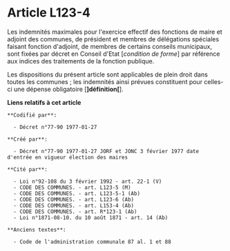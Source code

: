 # Article L123-4

Les indemnités maximales pour l'exercice effectif des fonctions de maire et adjoint des communes, de président et membres de
délégations spéciales faisant fonction d'adjoint, de membres de certains conseils municipaux, sont fixées par décret en
Conseil d'Etat [*condition de forme*] par référence aux indices des traitements de la fonction publique. 

Les dispositions du présent article sont applicables de plein droit dans toutes les communes ; les indemnités ainsi prévues
constituent pour celles-ci une dépense obligatoire [**]définition[**].

**Liens relatifs à cet article**

	**Codifié par**:

	  - Décret n°77-90 1977-01-27

	**Créé par**:

	  - Décret n°77-90 1977-01-27 JORF et JONC 3 février 1977 date d'entrée en vigueur élection des maires

	**Cité par**:

	  - Loi n°92-108 du 3 février 1992 - art. 22-1 (V)
	  - CODE DES COMMUNES. - art. L123-5 (M)
	  - CODE DES COMMUNES. - art. L123-5-1 (Ab)
	  - CODE DES COMMUNES. - art. L123-6 (Ab)
	  - CODE DES COMMUNES. - art. L153-4 (Ab)
	  - CODE DES COMMUNES. - art. R*123-1 (Ab)
	  - Loi n°1871-08-10. du 10 août 1871 - art. 14 (Ab)

	**Anciens textes**:

	  - Code de l'administration communale 87 al. 1 et 88
